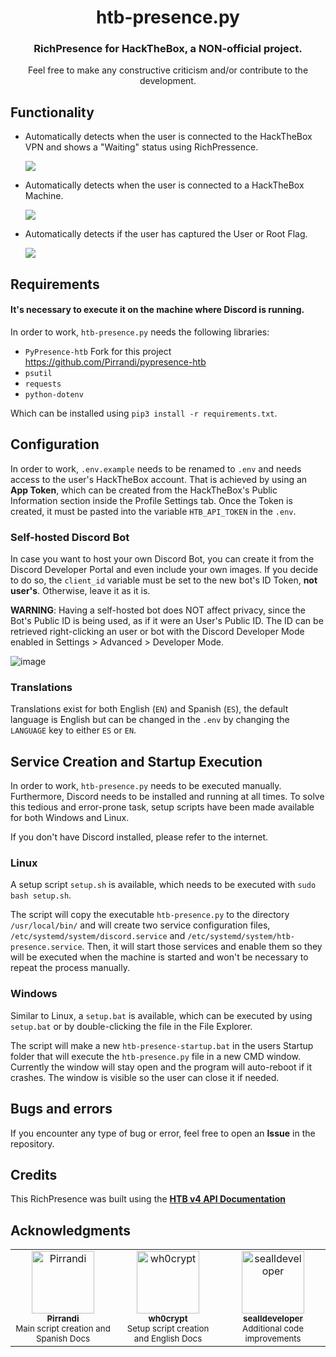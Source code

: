 <h1 align="center">htb-presence.py</h1>
<h3 align="center">RichPresence for HackTheBox, a NON-official project.</h3>
<p align="center">Feel free to make any constructive criticism and/or contribute to the development.</p>

## Functionality

- Automatically detects when the user is connected to the HackTheBox VPN and shows a "Waiting" status using RichPressence.
  
  ![](https://i.imgur.com/lkAXh34.png)
  
- Automatically detects when the user is connected to a HackTheBox Machine.
  
  ![](https://i.imgur.com/Wvn9x3m.png)
 
- Automatically detects if the user has captured the User or Root Flag.
  
  ![](https://i.imgur.com/yJrS94P.png)


## Requirements
#### It's necessary to execute it on the machine where Discord is running.
In order to work, `htb-presence.py` needs the following libraries:

- `PyPresence-htb` Fork for this project https://github.com/Pirrandi/pypresence-htb
- `psutil`
- `requests`
- `python-dotenv`

Which can be installed using `pip3 install -r requirements.txt`.


## Configuration
In order to work, `.env.example` needs to be renamed to `.env` and needs access to the user's HackTheBox account. That is achieved by using an __App Token__, which can be created from the HackTheBox's Public Information section inside the Profile Settings tab. Once the Token is created, it must be pasted into the variable `HTB_API_TOKEN` in the `.env`.

### Self-hosted Discord Bot
In case you want to host your own Discord Bot, you can create it from the Discord Developer Portal and even include your own images. If you decide to do so, the `client_id` variable must be set to the new bot's ID Token, **not user's**. Otherwise, leave it as it is.

**WARNING**: Having a self-hosted bot does NOT affect privacy, since the Bot's Public ID is being used, as if it were an User's Public ID. The ID can be retrieved right-clicking an user or bot with the Discord Developer Mode enabled in Settings > Advanced > Developer Mode.

![image](https://i.imgur.com/79Insfc.png)

### Translations
Translations exist for both English (`EN`) and Spanish (`ES`), the default language is English but can be changed in the `.env` by changing the `LANGUAGE` key to either `ES` or `EN`.


## Service Creation and Startup Execution
In order to work, `htb-presence.py` needs to be executed manually. Furthermore, Discord needs to be installed and running at all times. To solve this tedious and error-prone task, setup scripts have been made available for both Windows and Linux.

If you don't have Discord installed, please refer to the internet.

### Linux
A setup script `setup.sh` is available, which needs to be executed with `sudo bash setup.sh`.

The script will copy the executable `htb-presence.py` to the directory `/usr/local/bin/` and will create two service configuration files, `/etc/systemd/system/discord.service` and `/etc/systemd/system/htb-presence.service`. Then, it will start those services and enable them so they will be executed when the machine is started and won't be necessary to repeat the process manually.

### Windows
Similar to Linux, a `setup.bat` is available, which can be executed by using `setup.bat` or by double-clicking the file in the File Explorer.

The script will make a new `htb-presence-startup.bat` in the users Startup folder that will execute the `htb-presence.py` file in a new CMD window. Currently the window will stay open and the program will auto-reboot if it crashes. The window is visible so the user can close it if needed.


## Bugs and errors
If you encounter any type of bug or error, feel free to open an **Issue** in the repository.


## Credits
This RichPresence was built using the **[HTB v4 API Documentation](https://github.com/Propolisa/htb-api-docs)**


## Acknowledgments
<table>
    <tr>
        <td align="center" valign="top" width="14.28%">
            <a href="https://github.com/Pirrandi">
                <img src="https://avatars.githubusercontent.com/Pirrandi?v=3?s=100" width="100px;" alt="Pirrandi" />
                <br />
                <sub><b>Pirrandi</b>
            </a>
            <br />
            <sub>Main script creation and Spanish Docs
        </td>
        <td align="center" valign="top" width="14.28%">
            <a href="https://github.com/wh0crypt">
                <img src="https://avatars.githubusercontent.com/wh0crypt?v=3?s=100" width="100px;" alt="wh0crypt" />
                <br />
                <sub><b>wh0crypt</b>
            </a>
            <br />
            <sub>Setup script creation and English Docs
        </td>
        <td align="center" valign="top" width="14.28%">
            <a href="https://github.com/sealldeveloper">
                <img src="https://avatars.githubusercontent.com/sealldeveloper?v=3?s=100" width="100px;" alt="sealldeveloper" />
                <br />
                <sub><b>sealldeveloper</b>
            </a>
            <br />
            <sub>Additional code improvements
        </td>
    </tr>
</table>
